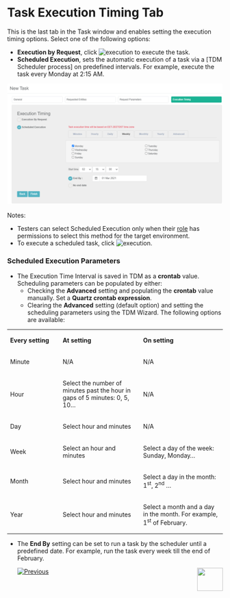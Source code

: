 # Task Execution Timing Tab

This is the last tab in the Task window and enables setting the execution timing options. Select one of the following options:

- **Execution by Request**, click ![execution](images/execute_task_icon.png) to execute the task.
- **Scheduled Execution**, sets the automatic execution of a task via a [TDM Scheduler process] on predefined intervals.  For example, execute the task every Monday at 2:15 AM.

![execution timing example1](images/task_scheduling_parameters_example1.png)

Notes:

- Testers can select Scheduled Execution only when their [role](10_environment_roles_tab.md#role-permissions) has permissions to select this method for the target environment. 
- To execute a scheduled task, click ![execution](images/execute_task_icon.png).

### Scheduled Execution Parameters

- The Execution Time Interval is saved in TDM as a **crontab** value. Scheduling parameters can be populated by either:
  - Checking the **Advanced** setting and populating the **crontab** value manually. Set a **Quartz crontab expression**. 
  - Clearing the **Advanced** setting (default option) and setting the scheduling parameters using the TDM Wizard. The following options are available:

<table width="900pxl">
<tbody>
<tr>
<td width="200pxl">
<p><strong>Every setting</strong></p>
</td>
<td width="350pxl">
<p><strong>At setting</strong></p>
</td>
<td width="350pxl">
<p><strong>On setting</strong></p>
</td>
</tr>
<tr>
<td width="200pxl">
<p>Minute</p>
</td>
<td width="350pxl">
<p>N/A</p>
</td>
<td width="350pxl">
<p>N/A</p>
</td>
</tr>
<tr>
<td width="200pxl">
<p>Hour</p>
</td>
<td width="350pxl">
<p>Select the number of minutes past the hour in gaps of 5 minutes: 0, 5, 10&hellip;</p>
</td>
<td width="350pxl">
<p>N/A</p>
</td>
</tr>
<tr>
<td width="200pxl">
<p>Day</p>
</td>
<td width="350pxl">
<p>Select hour and minutes</p>
</td>
<td width="350pxl">
<p>N/A</p>
</td>
</tr>
<tr>
<td width="200pxl">
<p>Week</p>
</td>
<td width="350pxl">
<p>Select an hour and minutes</p>
</td>
<td width="350pxl">
<p>Select a day of the week: Sunday, Monday&hellip;</p>
</td>
</tr>
<tr>
<td width="200pxl">
<p>Month</p>
</td>
<td width="350pxl">
<p>Select hour and minutes</p>
</td>
<td width="350pxl">
<p>Select a day in the month: 1<sup>st</sup>, 2<sup>nd</sup> &hellip;</p>
</td>
</tr>
<tr>
<td width="200pxl">
<p>Year</p>
</td>
<td width="350pxl">
<p>Select hour and minutes</p>
</td>
<td width="350pxl">
<p>Select a month and a day in the month. For example, 1<sup>st</sup> of February.</p>
</td>
</tr>
</tbody>
</table>

- The **End By** setting can be set to run a task by the scheduler until a predefined date. For example, run the task every week till the end of February.

  

   [![Previous](/articles/images/Previous.png)](21_load_task_requested_entities_dataflux_mode.md)[<img align="right" width="60" height="54" src="/articles/images/Next.png">](23_task_globals_tab)

  



